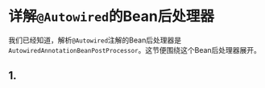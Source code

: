# 详解`@Autowired`的Bean后处理器

我们已经知道，解析`@Autowired`注解的Bean后处理器是`AutowiredAnnotationBeanPostProcessor`。这节便围绕这个Bean后处理器展开。

## 1.